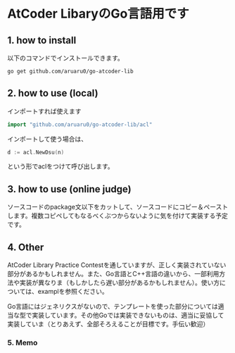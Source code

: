 # AtCoder LibaryのGo言語用です

## 1. how to install

以下のコマンドでインストールできます。

```bash
go get github.com/aruaru0/go-atcoder-lib
```

## 2. how to use (local)

インポートすれば使えます

```go
import "github.com/aruaru0/go-atcoder-lib/acl"
```

インポートして使う場合は、

```go
d := acl.NewDsu(n)
```

という形でaclをつけて呼び出します。

## 3. how to use (online judge)
ソースコードのpackage文以下をカットして、ソースコードにコピー＆ペーストします。複数コピペしてもなるべくぶつからないように気を付けて実装する予定です。

## 4. Other

AtCoder Library Practice Contestを通していますが、正しく実装されていない部分があるかもしれません。また、Go言語とC++言語の違いから、一部利用方法や実装が異なりま（もしかしたら遅い部分があるかもしれません）。使い方については、examplを参照ください。

Go言語にはジェネリクスがないので、テンプレートを使った部分については適当な型で実装しています。その他Goでは実装できないものは、適当に妥協して実装していま（とりあえず、全部そろえることが目標です。手伝い歓迎）

### 5. Memo
